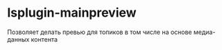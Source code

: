 lsplugin-mainpreview
====================

Позволяет делать превью для топиков в том числе на основе медиа-данных контента